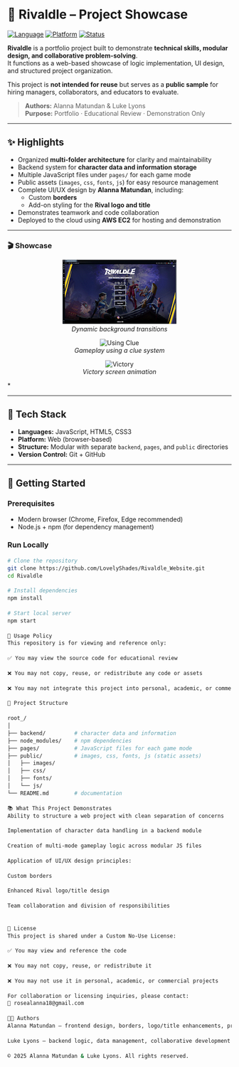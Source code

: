 # 💼 Rivaldle – Project Showcase

[![Language](https://img.shields.io/badge/Language-JavaScript-orange.svg)]() 
[![Platform](https://img.shields.io/badge/Platform-Web-blue.svg)]() 
[![Status](https://img.shields.io/badge/Status-Showcase-lightgrey.svg)]()

**Rivaldle** is a portfolio project built to demonstrate **technical skills, modular design, and collaborative problem-solving**.  
It functions as a web-based showcase of logic implementation, UI design, and structured project organization.  

This project is **not intended for reuse** but serves as a **public sample** for hiring managers, collaborators, and educators to evaluate.  

> **Authors:** Alanna Matundan & Luke Lyons  
> **Purpose:** Portfolio · Educational Review · Demonstration Only  

---

## ✨ Highlights
- Organized **multi-folder architecture** for clarity and maintainability  
- Backend system for **character data and information storage**  
- Multiple JavaScript files under `pages/` for each game mode  
- Public assets (`images`, `css`, `fonts`, `js`) for easy resource management  
- Complete UI/UX design by **Alanna Matundan**, including:
  - Custom **borders**  
  - Add-on styling for the **Rival logo and title**  
- Demonstrates teamwork and code collaboration  
- Deployed to the cloud using **AWS EC2** for hosting and demonstration  

---
### 🎬 Showcase

<p align="center">
  <img src="project_root/public/_images/gifs/Background_change.gif"  alt="Background Change"><br>
  <em>Dynamic background transitions</em>
</p>

<p align="center">
  <img src="project_root/public/_images/gifs/Using_clue.gif"  alt="Using Clue"><br>
  <em>Gameplay using a clue system</em>
</p>

<p align="center">
  <img src="project_root/public/_images/gifs/Victory.gif"  alt="Victory"><br>
  <em>Victory screen animation</em>
</p>*

---
## 🧰 Tech Stack
- **Languages:** JavaScript, HTML5, CSS3  
- **Platform:** Web (browser-based)  
- **Structure:** Modular with separate `backend`, `pages`, and `public` directories  
- **Version Control:** Git + GitHub  

---

## 🚀 Getting Started
### Prerequisites
- Modern browser (Chrome, Firefox, Edge recommended)  
- Node.js + npm (for dependency management)  

### Run Locally
```bash
# Clone the repository
git clone https://github.com/LovelyShades/Rivaldle_Website.git
cd Rivaldle

# Install dependencies
npm install

# Start local server
npm start

📖 Usage Policy
This repository is for viewing and reference only:

✅ You may view the source code for educational review

❌ You may not copy, reuse, or redistribute any code or assets

❌ You may not integrate this project into personal, academic, or commercial work

🧱 Project Structure

root_/
│
├── backend/         # character data and information
├── node_modules/    # npm dependencies
├── pages/           # JavaScript files for each game mode
├── public/          # images, css, fonts, js (static assets)
│   ├── images/
│   ├── css/
│   ├── fonts/
│   └── js/
└── README.md        # documentation

📚 What This Project Demonstrates
Ability to structure a web project with clean separation of concerns

Implementation of character data handling in a backend module

Creation of multi-mode gameplay logic across modular JS files

Application of UI/UX design principles:

Custom borders

Enhanced Rival logo/title design

Team collaboration and division of responsibilities


📄 License
This project is shared under a Custom No-Use License:

✅ You may view and reference the code

❌ You may not copy, reuse, or redistribute it

❌ You may not use it in personal, academic, or commercial projects

For collaboration or licensing inquiries, please contact:
📧 rosealanna18@gmail.com

👩‍💻 Authors
Alanna Matundan — frontend design, borders, logo/title enhancements, project structuring

Luke Lyons — backend logic, data management, collaborative development

© 2025 Alanna Matundan & Luke Lyons. All rights reserved.

